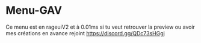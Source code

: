 # Menu-GAV
Ce menu est en rageuiV2 et à 0.01ms si tu veut retrouver la preview ou avoir mes créations en avance rejoint https://discord.gg/QDc73sHGgj
